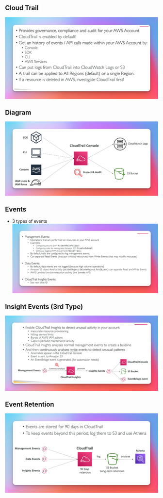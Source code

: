 ## Cloud Trail

![](./cloud-trail.png)

## Diagram

![](./cloud-trail-diagram.png)

## Events

- 3 types of events
  ![](./cloud-trail-events.png)

## Insight Events (3rd Type)

![](./cloud-trail-insights.png)

## Event Retention

![](cloud-trail-events-retention.png)
![]()
![]()
![]()
![]()
